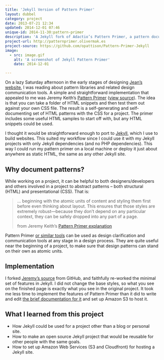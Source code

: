 ```yaml
---
title: 'Jekyll Version of Pattern Primer'
layout: dubbel
category: project
date: 2013-07-21 12:34
updated: 2014-12-01 07:46
unique-id: 2014-11-30:pattern-primer
description: 'A Jekyll fork of Adactio’s Pattern Primer, a pattern documentation tool for designing websites.'
project-url: http://patternprimer.olivermak.es
project-source: https://github.com/opattison/Pattern-Primer-Jekyll
image:
  - src: image.gif
    alt: 'A screenshot of Jekyll Pattern Primer'
    date: 2014-12-01

---
```


On a lazy Saturday afternoon in the early stages of designing [Jean’s website](http://jeancflanagan.com), I was reading about pattern libraries and related design communication tools. A simple and straightforward implementation that appealed to me was Jeremy Keith’s [Pattern Primer](http://patternprimer.adactio.com) ([view source](https://github.com/adactio/Pattern-Primer)). The idea is that you can take a folder of HTML snippets and then test them out against your own CSS file. The result is a self-generating and self-documenting set of HTML patterns with the CSS for a project. The primer includes some useful HTML samples to start off with, but any HTML snippets could be used.

I thought it would be straightforward enough to port to [Jekyll](http://jekyllrb.com), which I use to build websites. This suited my workflow since I could use it with my Jekyll projects with only Jekyll dependencies (and no PHP dependencies). This way I could run my pattern primer on a local machine or deploy it just about anywhere as static HTML, the same as any other Jekyll site.

## Why document patterns?

While working on a project, it can be helpful to both designers/developers and others involved in a project to abstract patterns – both structural (HTML) and presentational (CSS). That is:

<blockquote>
<p>… beginning with the atomic units of content and styling them first before even thinking about layout. This ensures that those styles are extremely robust—because they don’t depend on any particular context, they can be safely dropped into any part of a page.</p>
<footer><p>from Jeremy Keith’s <a href="https://adactio.com/journal/5028">Pattern Primer explanation</a></p></footer>
</blockquote>

Pattern Primer [or similar tools](http://styleguides.io/tools.html) can be used as design clarification and communication tools at any stage in a design process. They are quite useful near the beginning of a project, to make sure that design patterns can stand on their own as atomic units.

## Implementation

I forked [Jeremy’s source](https://github.com/adactio/Pattern-Primer) from GitHub, and faithfully re-worked the minimal set of features in Jekyll. I did not change the base styles, so what you see on the finished page is exactly what you see in the original project. It took me less time to implement the features of Pattern Primer than it did to write and edit [the brief documentation for it](https://github.com/opattison/Pattern-Primer-Jekyll) and set up Amazon S3 to host it.

## What I learned from this project

- How Jekyll could be used for a project other than a blog or personal site.
- How to make an open source Jekyll project that would be reusable for other people with the same goals.
- How to set up Amazon Web Services (S3 and Cloudfront) for hosting a Jekyll site.